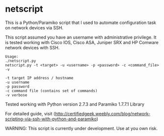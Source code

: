 # netscript

This is a Python/Paramiko script that I used to automate configuration task on network devices via SSH. 

This script assumed you have an username with administrative privilege. It is tested working with Cisco IOS, Cisco ASA, Juniper SRX and HP Comware network devices with SSH.
```
Usage:
./netscript.py 
netscript.py -t <target> -u <username> -p <password> -c <command_file> -v

-t target IP address / hostname
-u username
-p password
-c command file (contains set of commands)
-v verbose
```
Tested working with Python version 2.7.3 and Paramiko 1.7.7.1 Library

For detailed guide, visit (http://certifiedgeek.weebly.com/blog/network-scripting-via-ssh-with-python-and-paramiko)

WARNING: This script is currently under development. Use at you own risk.

